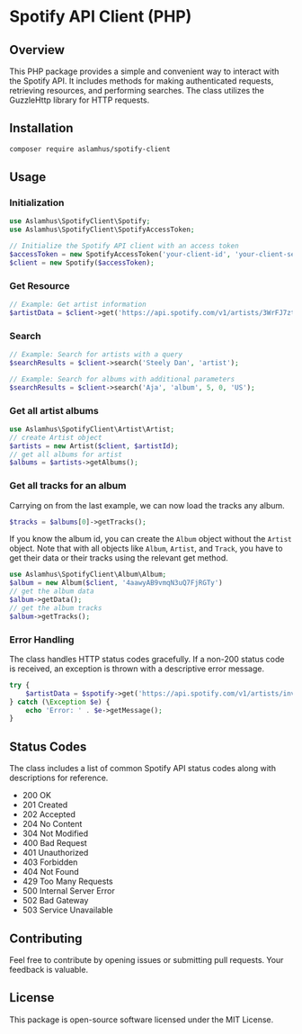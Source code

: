 # Spotify API Client (PHP)

## Overview

This PHP package provides a simple and convenient way to interact with the Spotify API. It includes methods for making authenticated requests, retrieving resources, and performing searches. The class utilizes the GuzzleHttp library for HTTP requests.

## Installation

```bash
composer require aslamhus/spotify-client
```

## Usage

### Initialization

```php
use Aslamhus\SpotifyClient\Spotify;
use Aslamhus\SpotifyClient\SpotifyAccessToken;

// Initialize the Spotify API client with an access token
$accessToken = new SpotifyAccessToken('your-client-id', 'your-client-secret');
$client = new Spotify($accessToken);
```

### Get Resource

```php
// Example: Get artist information
$artistData = $client->get('https://api.spotify.com/v1/artists/3WrFJ7ztbogyGnTHbHJFl2');
```

### Search

```php
// Example: Search for artists with a query
$searchResults = $client->search('Steely Dan', 'artist');

// Example: Search for albums with additional parameters
$searchResults = $client->search('Aja', 'album', 5, 0, 'US');
```

### Get all artist albums

```php
use Aslamhus\SpotifyClient\Artist\Artist;
// create Artist object
$artists = new Artist($client, $artistId);
// get all albums for artist
$albums = $artists->getAlbums();
```

### Get all tracks for an album

Carrying on from the last example, we can now load the tracks any album.

```php
$tracks = $albums[0]->getTracks();
```

If you know the album id, you can create the `Album` object without the `Artist` object.
Note that with all objects like `Album`, `Artist`, and `Track`, you have to get their data or their tracks using the relevant get method.

```php
use Aslamhus\SpotifyClient\Album\Album;
$album = new Album($client, '4aawyAB9vmqN3uQ7FjRGTy')
// get the album data
$album->getData();
// get the album tracks
$album->getTracks();
```

### Error Handling

The class handles HTTP status codes gracefully. If a non-200 status code is received, an exception is thrown with a descriptive error message.

```php
try {
    $artistData = $spotify->get('https://api.spotify.com/v1/artists/invalid-id');
} catch (\Exception $e) {
    echo 'Error: ' . $e->getMessage();
}
```

## Status Codes

The class includes a list of common Spotify API status codes along with descriptions for reference.

- 200 OK
- 201 Created
- 202 Accepted
- 204 No Content
- 304 Not Modified
- 400 Bad Request
- 401 Unauthorized
- 403 Forbidden
- 404 Not Found
- 429 Too Many Requests
- 500 Internal Server Error
- 502 Bad Gateway
- 503 Service Unavailable

## Contributing

Feel free to contribute by opening issues or submitting pull requests. Your feedback is valuable.

## License

This package is open-source software licensed under the MIT License.
